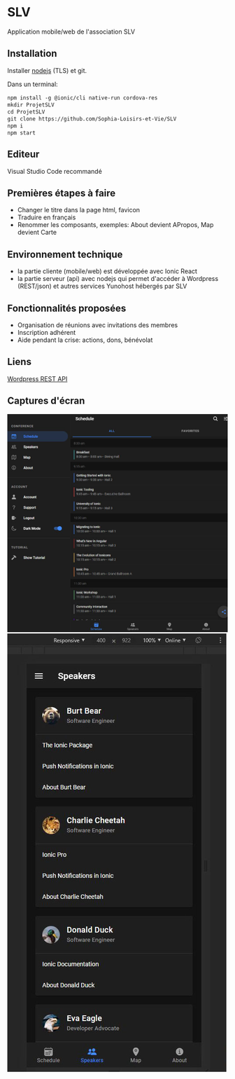 # SLV
Application mobile/web de l'association SLV

## Installation
Installer [nodejs](https://nodejs.org/en/download/) (TLS) et git.

Dans un terminal:
```
npm install -g @ionic/cli native-run cordova-res
mkdir ProjetSLV
cd ProjetSLV
git clone https://github.com/Sophia-Loisirs-et-Vie/SLV
npm i
npm start
```

## Editeur
Visual Studio Code recommandé

## Premières étapes à faire
* Changer le titre dans la page html, favicon
* Traduire en français
* Renommer les composants, exemples: About devient APropos, Map devient Carte

## Environnement technique
* la partie cliente (mobile/web) est développée avec Ionic React
* la partie serveur (api) avec nodejs qui permet d'accéder à Wordpress (REST/json) et autres services Yunohost hébergés par SLV

## Fonctionnalités proposées
* Organisation de réunions avec invitations des membres
* Inscription adhérent
* Aide pendant la crise: actions, dons, bénévolat

## Liens
[Wordpress REST API](https://developer.wordpress.org/rest-api/)

## Captures d'écran
![web](https://github.com/Sophia-Loisirs-et-Vie/SLV/blob/master/resources/screenshots/ionicreactslv.jpg?raw=true)
![mobile](https://github.com/Sophia-Loisirs-et-Vie/SLV/blob/master/resources/screenshots/ionicreactslvmobile.jpg?raw=true)